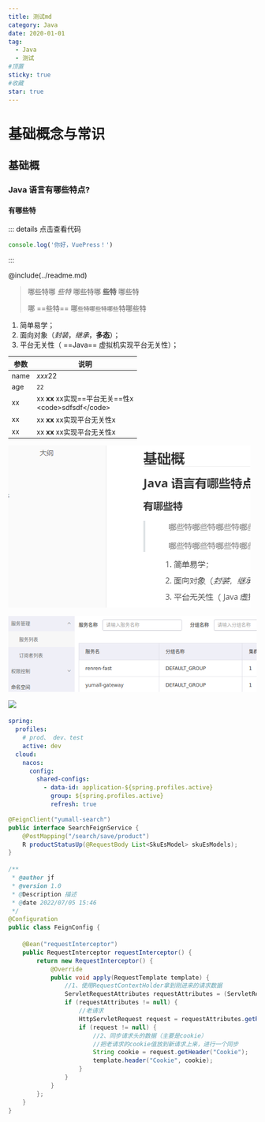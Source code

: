 ```yaml
---
title: 测试md
category: Java
date: 2020-01-01
tag:
  - Java
  - 测试
#顶置
sticky: true
#收藏
star: true
---
```


# 基础概念与常识
## 基础概
### Java 语言有哪些特点?
#### 有哪些特

::: details 点击查看代码
```js
console.log('你好，VuePress！')
```
:::

<PDF url="./pdf/日期.pdf" />

@include(../readme.md)

> 哪些特哪 *些特* 哪些特哪 **些特** 哪些特
> 
> 哪 ==些特== 哪`些特哪些特哪些`特哪些特


1. 简单易学；
2. 面向对象（*封装*，*继承*，**多态**）；
3. 平台无关性（ ==Java== 虚拟机实现平台无关性）；

| 参数 | 说明 |
| ---- | ---- |
| name | *xxx*22 |
| age | `22` |
| xx | xx **xx** xx实现==平台无关==性x<br/>\<code>sdfsdf\</code> |
| xx | xx **xx** xx实现平台无关性x |
| xx | xx **xx** xx实现平台无关性x |

![true-image-20220707221104478](./test.assets/image-20220707221104478.png)

![true-image-20210601002120191](./spring-cloud-alibaba-note-basis.assets/true-image-20210601002120191.png)

![](https://my-blog-to-use.oss-cn-beijing.aliyuncs.com/2019-7/container.png)

```yaml
spring:
  profiles:
    # prod、 dev、test
    active: dev
  cloud:
    nacos:
      config:
        shared-configs:
          - data-id: application-${spring.profiles.active}
            group: ${spring.profiles.active}
            refresh: true
```

```java
@FeignClient("yumall-search")
public interface SearchFeignService {
    @PostMapping("/search/save/product")
    R productStatusUp(@RequestBody List<SkuEsModel> skuEsModels);
}

/**
 * @author jf
 * @version 1.0
 * @Description 描述
 * @date 2022/07/05 15:46
 */
@Configuration
public class FeignConfig {

    @Bean("requestInterceptor")
    public RequestInterceptor requestInterceptor() {
        return new RequestInterceptor() {
            @Override
            public void apply(RequestTemplate template) {
                //1、使用RequestContextHolder拿到刚进来的请求数据
                ServletRequestAttributes requestAttributes = (ServletRequestAttributes) RequestContextHolder.getRequestAttributes();
                if (requestAttributes != null) {
                    //老请求
                    HttpServletRequest request = requestAttributes.getRequest();
                    if (request != null) {
                        //2、同步请求头的数据（主要是cookie）
                        //把老请求的cookie值放到新请求上来，进行一个同步
                        String cookie = request.getHeader("Cookie");
                        template.header("Cookie", cookie);
                    }
                }
            }
        };
    }
}

```